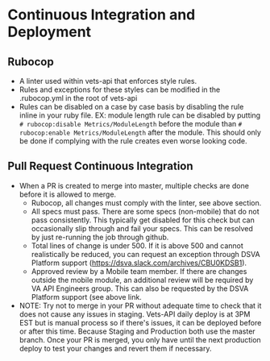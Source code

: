 # Continuous Integration and Deployment

## Rubocop

  * A linter used within vets-api that enforces style rules. 
  * Rules and exceptions for these styles can be modified in the .rubocop.yml in the root of vets-api
  * Rules can be disabled on a case by case basis by disabling the rule inline in your ruby file. EX: module length rule can be disabled by putting `# rubocop:disable Metrics/ModuleLength` before the module than `# rubocop:enable Metrics/ModuleLength` after the module. This should only be done if complying with the rule creates even worse looking code. 

## Pull Request Continuous Integration  

  * When a PR is created to merge into master, multiple checks are done before it is allowed to merge. 
    * Rubocop, all changes must comply with the linter, see above section. 
    * All specs must pass. There are some specs (non-mobile) that do not pass consistently. This typically get disabled for this check but can occasionally slip through and fail your specs. This can be resolved by just re-running the job through github. 
    * Total lines of change is under 500. If it is above 500 and cannot realistically be reduced, you can request an exception through DSVA Platform support (https://dsva.slack.com/archives/CBU0KDSB1). 
    * Approved review by a Mobile team member. If there are changes outside the mobile module, an additional review will be required by VA API Engineers group. This can also be requested by the DSVA Platform support (see above link.
  * NOTE: Try not to merge in your PR without adequate time to check that it does not cause any issues in staging. Vets-API daily deploy is at 3PM EST but is manual process so if there's issues, it can be deployed before or after this time. Because Staging and Production both use the master branch. Once your PR is merged, you only have until the next production deploy to test your changes and revert them if necessary.  

